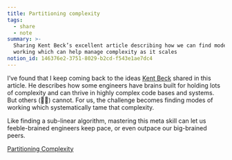 ```yaml
---
title: Partitioning complexity
tags:
  - share
  - note
summary: >-
  Sharing Kent Beck’s excellent article describing how we can find modes of
  working which can help manage complexity as it scales
notion_id: 146376e2-3751-8029-b2cd-f543e1ae7dc4
---
```

I’ve found that I keep coming back to the ideas [Kent Beck](/146376e237518029b2cdf543e1ae7dc4) shared in this article. He describes how some engineers have brains built for holding lots of complexity and can thrive in highly complex code bases and systems. But others (🙋‍♂️) cannot. For us, the challenge becomes finding modes of working which systematically tame that complexity.

Like finding a sub-linear algorithm, mastering this meta skill can let us feeble-brained engineers keep pace, or even outpace our big-brained peers.

[Partitioning Complexity](https://m.facebook.com/nt/screen/?params=%7B%22note_id%22%3A3317099468409874%7D\&path=%2Fnotes%2Fnote%2F\&wtsid=rdr_0hONCrjDVFiYT7syA\&refsrc=deprecated&_rdr=)
